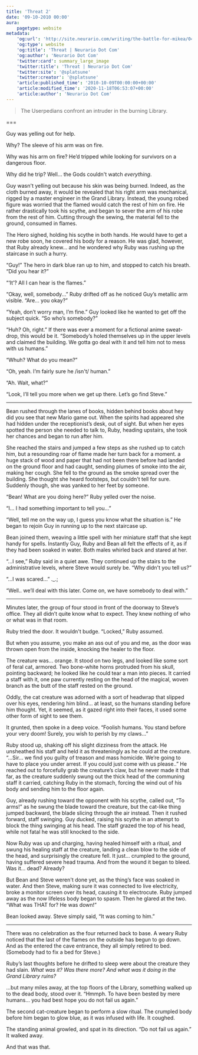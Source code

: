 ```yaml
---
title: 'Threat 2'
date: '09-10-2010 00:00'
aura:
    pagetype: website
metadata:
    'og:url': 'http://site.neurario.com/writing/the-battle-for-mikea/04-heart-of-destruction-2'
    'og:type': website
    'og:title': 'Threat | Neurario Dot Com'
    'og:author': 'Neurario Dot Com'
    'twitter:card': summary_large_image
    'twitter:title': 'Threat | Neurario Dot Com'
    'twitter:site': '@splatsune'
    'twitter:creator': '@splatsune'
    'article:published_time': '2010-10-09T00:00:00+00:00'
    'article:modified_time': '2020-11-18T06:53:07+00:00'
    'article:author': 'Neurario Dot Com'
---
```


>The Userpedians confront an intruder in the burning Library.

===

Guy was yelling out for help.

Why? The sleeve of his arm was on fire.

Why was his arm on fire? He’d tripped while looking for survivors on a dangerous floor.

Why did he trip? Well... the Gods couldn't watch *everything*.

Guy wasn't yelling out because his skin was being burned. Indeed, as the cloth burned away, it would be revealed that his right arm was mechanical, rigged by a master engineer in the Grand Library. Instead, the young robed figure was worried that the flamed would catch the rest of him on fire. He rather drastically took his scythe, and began to sever the arm of his robe from the rest of him. Cutting through the sewing, the material fell to the ground, consumed in flames.

The Hero sighed, holding his scythe in both hands. He would have to get a new robe soon, he covered his body for a reason. He was glad, however, that Ruby already knew... and he wondered why Ruby was rushing up the staircase in such a hurry.

“Guy!” The hero in dark blue ran up to him, and stopped to catch his breath. “Did you hear it?”

“‘It’? All I can hear is the flames.”

“Okay, well, somebody...” Ruby drifted off as he noticed Guy’s metallic arm visible. “Are... you okay?”

“Yeah, don’t worry man, I’m fine.” Guy looked like he wanted to get off the subject quick. “So who’s somebody?”

“Huh? Oh, right.” If there was ever a moment for a fictional anime sweat-drop, this would be it. “Somebody’s holed themselves up in the upper levels and claimed the building. We gotta go deal with it and tell him not to mess with us humans.”

“Whuh? What do you mean?”

“Oh, yeah. I’m fairly sure he /isn't/ human.”

“Ah. Wait, what?”

“Look, I’ll tell you more when we get up there. Let’s go find Steve.”

---

Bean rushed through the lanes of books, hidden behind books about hey did you see that new Mario game out. When the spirits had appeared she had hidden under the receptionist’s desk, out of sight. But when her eyes spotted the person she needed to talk to, Ruby, heading upstairs, she took her chances and began to run after him.

She reached the stairs and jumped a few steps as she rushed up to catch him, but a resounding roar of flame made her turn back for a moment. a huge stack of wood and paper that had not been there before had landed on the ground floor and had caught, sending plumes of smoke into the air, making her cough. She fell to the ground as the smoke spread over the building. She thought she heard footsteps, but couldn't tell for sure. Suddenly though, she was yanked to her feet by someone.

“Bean! What are you doing here?” Ruby yelled over the noise.

“I... I had something important to tell you...”

“Well, tell me on the way up, I guess you know what the situation is.” He began to rejoin Guy in running up to the next staircase up.

Bean joined them, weaving a little spell with her miniature staff that she kept handy for spells. Instantly Guy, Ruby and Bean all felt the effects of it, as if they had been soaked in water. Both males whirled back and stared at her.

“...I see,” Ruby said in a quiet awe. They continued up the stairs to the administrative levels, where Steve would surely be. “Why didn't you tell us?”

“...I was scared...” ._.;

“Well.. we’ll deal with this later. Come on, we have somebody to deal with.”

---

Minutes later, the group of four stood in front of the doorway to Steve’s office. They all didn’t quite know what to expect. They knew nothing of who or what was in that room.

Ruby tried the door. It wouldn't budge. “Locked,” Ruby assumed.

But when you assume, you make an ass out of you and me, as the door was thrown open from the inside, knocking the healer to the floor.

The creature was... orange. It stood on two legs, and looked like some sort of feral cat, armored. Two bone-white horns protruded from his skull, pointing backward; he looked like he could tear a man into pieces. It carried a staff with it, one paw currently resting on the head of the magical, woven branch as the butt of the staff rested on the ground.

Oddly, the cat creature was adorned with a sort of headwrap that slipped over his eyes, rendering him blind... at least, so the humans standing before him thought. Yet, it seemed, as it gazed right into their faces, it used some other form of sight to see them.

It grunted, then spoke in a deep voice. “Foolish humans. You stand before your very doom! Surely, you wish to perish by my claws...”

Ruby stood up, shaking off his slight dizziness from the attack. He unsheathed his staff and held it as threateningly as he could at the creature. “...Sir... we find you guilty of treason and mass homicide. We’re going to have to place you under arrest. If you could just come with us please..” He reached out to forcefully grab the creature’s claw, but he never made it that far, as the creature suddenly swung out the thick head of the communing staff it carried, catching Ruby in the stomach, forcing the wind out of his body and sending him to the floor again.

Guy, already rushing toward the opponent with his scythe, called out, “To arms!” as he swung the blade toward the creature, but the cat-like thing jumped backward, the blade slicing through the air instead. Then it rushed forward, staff swinging. Guy ducked, raising his scythe in an attempt to block the thing swinging at his head. The staff grazed the top of his head, while not fatal he was still knocked to the side.

Now Ruby was up and charging, having healed himself with a ritual, and swung his healing staff at the creature, landing a clean blow to the side of the head, and surprisingly the creature fell. It just... crumpled to the ground, having suffered severe head trauma. And from the wound it began to bleed. Was it... dead? Already?

But Bean and Steve weren't done yet, as the thing’s face was soaked in water. And then Steve, making sure it was connected to live electricity, broke a monitor screen over its head, causing it to electrocute. Ruby jumped away as the now lifeless body began to spasm. Then he glared at the two. “What was THAT for? He was down!”

Bean looked away. Steve simply said, “It was coming to him.”

---

There was no celebration as the four returned back to base. A weary Ruby noticed that the last of the flames on the outside has begun to go down. And as the entered the cave entrance, they all simply retired to bed. (Somebody had to fix a bed for Steve.)

Ruby’s last thoughts before he drifted to sleep were about the creature they had slain. *What was it? Was there more? And what was it doing in the Grand Library ruins?*

...but many miles away, at the top floors of the Library, something walked up to the dead body, stood over it. “Hmmph. To have been bested by mere humans... you had best hope you do not fail us again.”

The second cat-creature began to perform a slow ritual. The crumpled body before him began to glow blue, as it was infused with life. It coughed.

The standing animal growled, and spat in its direction. “Do not fail us again.” It walked away.

And that was that.